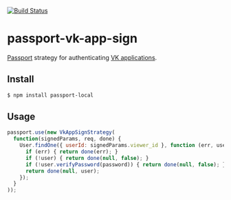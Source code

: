 [![Build Status](https://travis-ci.org/zarly/passport-vk-app-sign.svg?branch=master)](https://travis-ci.org/zarly/passport-vk-app-sign)

# passport-vk-app-sign

[Passport](http://passportjs.org/) strategy for authenticating [VK applications](https://vk.com/dev/manuals).

## Install

```bash
$ npm install passport-local
```

## Usage

```js
passport.use(new VkAppSignStrategy(
  function(signedParams, req, done) {
    User.findOne({ userId: signedParams.viewer_id }, function (err, user) {
      if (err) { return done(err); }
      if (!user) { return done(null, false); }
      if (!user.verifyPassword(password)) { return done(null, false); }
      return done(null, user);
    });
  }
));
```
